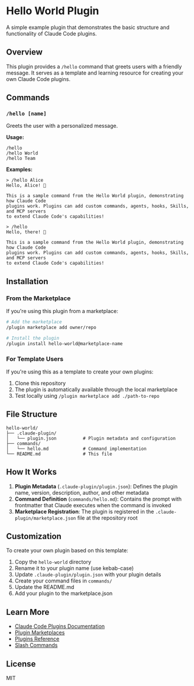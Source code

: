 # Hello World Plugin

A simple example plugin that demonstrates the basic structure and functionality of Claude Code plugins.

## Overview

This plugin provides a `/hello` command that greets users with a friendly message. It serves as a template and learning resource for creating your own Claude Code plugins.

## Commands

### `/hello [name]`

Greets the user with a personalized message.

**Usage:**
```
/hello
/hello World
/hello Team
```

**Examples:**
```
> /hello Alice
Hello, Alice! 👋

This is a sample command from the Hello World plugin, demonstrating how Claude Code 
plugins work. Plugins can add custom commands, agents, hooks, Skills, and MCP servers 
to extend Claude Code's capabilities!

> /hello
Hello, there! 👋

This is a sample command from the Hello World plugin, demonstrating how Claude Code 
plugins work. Plugins can add custom commands, agents, hooks, Skills, and MCP servers 
to extend Claude Code's capabilities!
```

## Installation

### From the Marketplace

If you're using this plugin from a marketplace:

```bash
# Add the marketplace
/plugin marketplace add owner/repo

# Install the plugin
/plugin install hello-world@marketplace-name
```

### For Template Users

If you're using this as a template to create your own plugins:

1. Clone this repository
2. The plugin is automatically available through the local marketplace
3. Test locally using `/plugin marketplace add ./path-to-repo`

## File Structure

```
hello-world/
├── .claude-plugin/
│   └── plugin.json          # Plugin metadata and configuration
├── commands/
│   └── hello.md             # Command implementation
└── README.md                # This file
```

## How It Works

1. **Plugin Metadata** (`.claude-plugin/plugin.json`): Defines the plugin name, version, description, author, and other metadata
2. **Command Definition** (`commands/hello.md`): Contains the prompt with frontmatter that Claude executes when the command is invoked
3. **Marketplace Registration**: The plugin is registered in the `.claude-plugin/marketplace.json` file at the repository root

## Customization

To create your own plugin based on this template:

1. Copy the `hello-world` directory
2. Rename it to your plugin name (use kebab-case)
3. Update `.claude-plugin/plugin.json` with your plugin details
4. Create your command files in `commands/`
5. Update the README.md
6. Add your plugin to the marketplace.json

## Learn More

- [Claude Code Plugins Documentation](https://docs.claude.com/en/docs/claude-code/plugins)
- [Plugin Marketplaces](https://docs.claude.com/en/docs/claude-code/plugin-marketplaces)
- [Plugins Reference](https://docs.claude.com/en/docs/claude-code/plugins-reference)
- [Slash Commands](https://docs.claude.com/en/docs/claude-code/slash-commands)

## License

MIT
